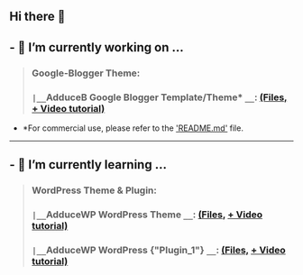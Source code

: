 ## Hi there 👋 
## - 🔭 I’m currently working on ...
> ### Google-Blogger Theme:
> ### `|__`AdduceB Google Blogger Template/Theme* `__`: [(Files,](https://github.com/gouse-at-github/adduceb-google-blogger-theme) [+ Video tutorial)](https://youtube.com/@gouse-at-github)
* *For commercial use, please refer to the ['README.md'](https://github.com/gouse-at-github/adduceb-google-blogger-theme/blob/main/README.md) file.
---
## - 🌱 I’m currently learning ...
> ### WordPress Theme & Plugin:
> ### `|__`AdduceWP WordPress Theme `__`: [(Files,](https://github.com/gouse-at-github/adducewp-wordpress-theme) [+ Video tutorial)](https://youtube.com/@gouse-at-github)
> ### `|__`AdduceWP WordPress {"Plugin_1"} `__`: [(Files,](https://github.com/gouse-at-github/adducewp-wordpress-theme-plugin-1) [+ Video tutorial)](https://youtube.com/@gouse-at-github)

<!--
**gouse-at-github/gouse-at-github** is a ✨ _special_ ✨ repository because its `README.md` (this file) appears on your GitHub profile.

Here are some ideas to get you started:

- 🔭 I’m currently working on ...
- 🌱 I’m currently learning ...
- 👯 I’m looking to collaborate on ...
- 🤔 I’m looking for help with ...
- 💬 Ask me about ...
- 📫 How to reach me: ...
- 😄 Pronouns: ...
- ⚡ Fun fact: ...
-->
